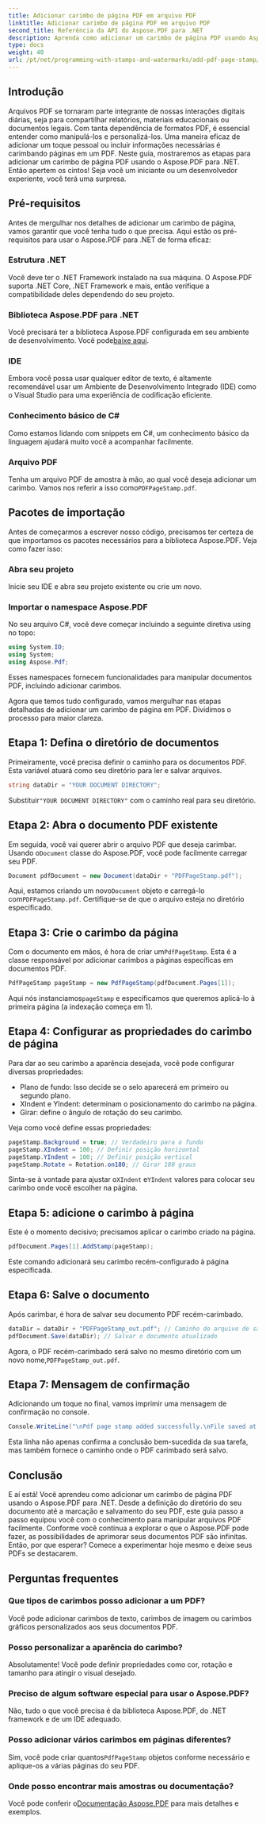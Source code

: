 ```yaml
---
title: Adicionar carimbo de página PDF em arquivo PDF
linktitle: Adicionar carimbo de página PDF em arquivo PDF
second_title: Referência da API do Aspose.PDF para .NET
description: Aprenda como adicionar um carimbo de página PDF usando Aspose.PDF para .NET com este guia detalhado. Aumente o impacto dos seus documentos PDF.
type: docs
weight: 40
url: /pt/net/programming-with-stamps-and-watermarks/add-pdf-page-stamp/
---
```

## Introdução

Arquivos PDF se tornaram parte integrante de nossas interações digitais diárias, seja para compartilhar relatórios, materiais educacionais ou documentos legais. Com tanta dependência de formatos PDF, é essencial entender como manipulá-los e personalizá-los. Uma maneira eficaz de adicionar um toque pessoal ou incluir informações necessárias é carimbando páginas em um PDF. Neste guia, mostraremos as etapas para adicionar um carimbo de página PDF usando o Aspose.PDF para .NET. Então apertem os cintos! Seja você um iniciante ou um desenvolvedor experiente, você terá uma surpresa.

## Pré-requisitos

Antes de mergulhar nos detalhes de adicionar um carimbo de página, vamos garantir que você tenha tudo o que precisa. Aqui estão os pré-requisitos para usar o Aspose.PDF para .NET de forma eficaz:

### Estrutura .NET
Você deve ter o .NET Framework instalado na sua máquina. O Aspose.PDF suporta .NET Core, .NET Framework e mais, então verifique a compatibilidade deles dependendo do seu projeto.

### Biblioteca Aspose.PDF para .NET
 Você precisará ter a biblioteca Aspose.PDF configurada em seu ambiente de desenvolvimento. Você pode[baixe aqui](https://releases.aspose.com/pdf/net/). 

### IDE
Embora você possa usar qualquer editor de texto, é altamente recomendável usar um Ambiente de Desenvolvimento Integrado (IDE) como o Visual Studio para uma experiência de codificação eficiente.

### Conhecimento básico de C#
Como estamos lidando com snippets em C#, um conhecimento básico da linguagem ajudará muito você a acompanhar facilmente.

### Arquivo PDF
 Tenha um arquivo PDF de amostra à mão, ao qual você deseja adicionar um carimbo. Vamos nos referir a isso como`PDFPageStamp.pdf`. 

## Pacotes de importação 

Antes de começarmos a escrever nosso código, precisamos ter certeza de que importamos os pacotes necessários para a biblioteca Aspose.PDF. Veja como fazer isso:

### Abra seu projeto
Inicie seu IDE e abra seu projeto existente ou crie um novo.

### Importar o namespace Aspose.PDF
No seu arquivo C#, você deve começar incluindo a seguinte diretiva using no topo:

```csharp
using System.IO;
using System;
using Aspose.Pdf;
```

Esses namespaces fornecem funcionalidades para manipular documentos PDF, incluindo adicionar carimbos.

Agora que temos tudo configurado, vamos mergulhar nas etapas detalhadas de adicionar um carimbo de página em PDF. Dividimos o processo para maior clareza. 

## Etapa 1: Defina o diretório de documentos

Primeiramente, você precisa definir o caminho para os documentos PDF. Esta variável atuará como seu diretório para ler e salvar arquivos.

```csharp
string dataDir = "YOUR DOCUMENT DIRECTORY";
```

 Substituir`"YOUR DOCUMENT DIRECTORY"` com o caminho real para seu diretório.

## Etapa 2: Abra o documento PDF existente

 Em seguida, você vai querer abrir o arquivo PDF que deseja carimbar. Usando o`Document` classe do Aspose.PDF, você pode facilmente carregar seu PDF.

```csharp
Document pdfDocument = new Document(dataDir + "PDFPageStamp.pdf");
```

 Aqui, estamos criando um novo`Document` objeto e carregá-lo com`PDFPageStamp.pdf`. Certifique-se de que o arquivo esteja no diretório especificado.

## Etapa 3: Crie o carimbo da página

 Com o documento em mãos, é hora de criar um`PdfPageStamp`. Esta é a classe responsável por adicionar carimbos a páginas específicas em documentos PDF.

```csharp
PdfPageStamp pageStamp = new PdfPageStamp(pdfDocument.Pages[1]);
```

Aqui nós instanciamos`pageStamp` e especificamos que queremos aplicá-lo à primeira página (a indexação começa em 1).

## Etapa 4: Configurar as propriedades do carimbo de página

Para dar ao seu carimbo a aparência desejada, você pode configurar diversas propriedades:

- Plano de fundo: Isso decide se o selo aparecerá em primeiro ou segundo plano.
- XIndent e YIndent: determinam o posicionamento do carimbo na página.
- Girar: define o ângulo de rotação do seu carimbo.

Veja como você define essas propriedades:

```csharp
pageStamp.Background = true; // Verdadeiro para o fundo
pageStamp.XIndent = 100; // Definir posição horizontal
pageStamp.YIndent = 100; // Definir posição vertical
pageStamp.Rotate = Rotation.on180; // Girar 180 graus
```

 Sinta-se à vontade para ajustar o`XIndent` e`YIndent` valores para colocar seu carimbo onde você escolher na página.

## Etapa 5: adicione o carimbo à página

Este é o momento decisivo; precisamos aplicar o carimbo criado na página.

```csharp
pdfDocument.Pages[1].AddStamp(pageStamp);
```

Este comando adicionará seu carimbo recém-configurado à página especificada.

## Etapa 6: Salve o documento

Após carimbar, é hora de salvar seu documento PDF recém-carimbado. 

```csharp
dataDir = dataDir + "PDFPageStamp_out.pdf"; // Caminho do arquivo de saída
pdfDocument.Save(dataDir); // Salvar o documento atualizado
```

Agora, o PDF recém-carimbado será salvo no mesmo diretório com um novo nome,`PDFPageStamp_out.pdf`.

## Etapa 7: Mensagem de confirmação

Adicionando um toque no final, vamos imprimir uma mensagem de confirmação no console.

```csharp
Console.WriteLine("\nPdf page stamp added successfully.\nFile saved at " + dataDir);
```

Esta linha não apenas confirma a conclusão bem-sucedida da sua tarefa, mas também fornece o caminho onde o PDF carimbado será salvo.

## Conclusão

E aí está! Você aprendeu como adicionar um carimbo de página PDF usando o Aspose.PDF para .NET. Desde a definição do diretório do seu documento até a marcação e salvamento do seu PDF, este guia passo a passo equipou você com o conhecimento para manipular arquivos PDF facilmente. Conforme você continua a explorar o que o Aspose.PDF pode fazer, as possibilidades de aprimorar seus documentos PDF são infinitas. Então, por que esperar? Comece a experimentar hoje mesmo e deixe seus PDFs se destacarem.

## Perguntas frequentes

### Que tipos de carimbos posso adicionar a um PDF?  
Você pode adicionar carimbos de texto, carimbos de imagem ou carimbos gráficos personalizados aos seus documentos PDF.

### Posso personalizar a aparência do carimbo?  
Absolutamente! Você pode definir propriedades como cor, rotação e tamanho para atingir o visual desejado.

### Preciso de algum software especial para usar o Aspose.PDF?  
Não, tudo o que você precisa é da biblioteca Aspose.PDF, do .NET framework e de um IDE adequado.

### Posso adicionar vários carimbos em páginas diferentes?  
 Sim, você pode criar quantos`PdfPageStamp` objetos conforme necessário e aplique-os a várias páginas do seu PDF.

### Onde posso encontrar mais amostras ou documentação?  
 Você pode conferir o[Documentação Aspose.PDF](https://reference.aspose.com/pdf/net/) para mais detalhes e exemplos.